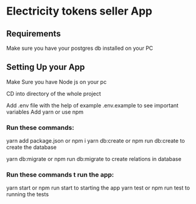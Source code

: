 # Electricity tokens seller App



## Requirements

Make sure you have your postgres db installed on your PC

## Setting Up your App

Make Sure you have Node js on your pc

CD into directory of the whole project

Add .env file with the help of example .env.example to see important variables
Add yarn or use npm

### Run these commands:

yarn add package.json or npm i
yarn db:create or npm run db:create  to create the database

yarn db:migrate or npm run db:migrate to create relations in database

### Run these commands t run the app:

yarn start or npm run start to starting the app
yarn test or npm run test to running the tests


